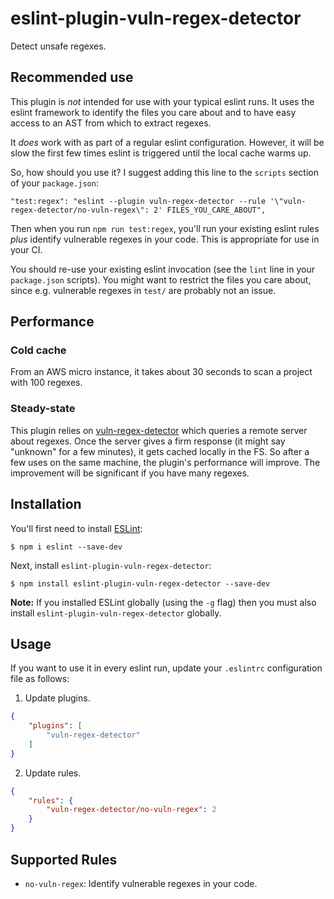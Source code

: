 # eslint-plugin-vuln-regex-detector

Detect unsafe regexes.

## Recommended use

This plugin is *not* intended for use with your typical eslint runs.
It uses the eslint framework to identify the files you care about and to have
easy access to an AST from which to extract regexes.

It *does* work with as part of a regular eslint configuration.
However, it will be slow the first few times eslint is triggered until the local cache warms up.

So, how should you use it?
I suggest adding this line to the `scripts` section of your `package.json`:

```
"test:regex": "eslint --plugin vuln-regex-detector --rule '\"vuln-regex-detector/no-vuln-regex\": 2' FILES_YOU_CARE_ABOUT",
```

Then when you run `npm run test:regex`, you'll run your existing eslint rules *plus* identify vulnerable regexes in your code.
This is appropriate for use in your CI.

You should re-use your existing eslint invocation (see the `lint` line in your `package.json` scripts).
You might want to restrict the files you care about, since e.g. vulnerable regexes in `test/` are probably not an issue.

## Performance

### Cold cache

From an AWS micro instance, it takes about 30 seconds to scan a project with 100 regexes.

### Steady-state

This plugin relies on [vuln-regex-detector](https://www.npmjs.com/package/vuln-regex-detector) which queries a remote server about regexes.
Once the server gives a firm response (it might say "unknown" for a few minutes), it gets cached locally in the FS.
So after a few uses on the same machine, the plugin's performance will improve.
The improvement will be significant if you have many regexes.

## Installation

You'll first need to install [ESLint](http://eslint.org):

```
$ npm i eslint --save-dev
```

Next, install `eslint-plugin-vuln-regex-detector`:

```
$ npm install eslint-plugin-vuln-regex-detector --save-dev
```

**Note:** If you installed ESLint globally (using the `-g` flag) then you must also install `eslint-plugin-vuln-regex-detector` globally.

## Usage

If you want to use it in every eslint run, update your `.eslintrc` configuration file as follows:

1. Update plugins.


```json
{
    "plugins": [
        "vuln-regex-detector"
    ]
}
```

2. Update rules.

```json
{
    "rules": {
        "vuln-regex-detector/no-vuln-regex": 2
    }
}
```

## Supported Rules

- `no-vuln-regex`: Identify vulnerable regexes in your code.
